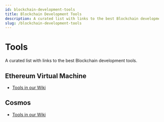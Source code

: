 ```yaml
---
id: blockchain-development-tools
title: Blockchain Development Tools
description: A curated list with links to the best Blockchain development tools.
slug: /blockchain-development-tools
---
```


# Tools

A curated list with links to the best Blockchain development tools.

## Ethereum Virtual Machine

- [Tools in our Wiki](/wiki/ethereum-virtual-machine-tools)

## Cosmos

- [Tools in our Wiki](/wiki/cosmos-tools)

